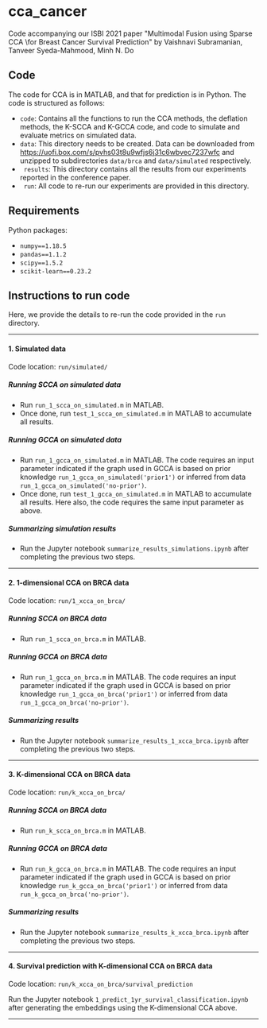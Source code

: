 # cca_cancer

Code accompanying our ISBI 2021 paper "Multimodal Fusion using Sparse CCA \\for Breast Cancer Survival Prediction" by Vaishnavi Subramanian,  Tanveer Syeda-Mahmood, Minh N. Do

## Code

The code for CCA is in MATLAB, and that for prediction is in Python. The code is structured as follows:

- ```code```: Contains all the functions to run the CCA methods, the deflation methods, the K-SCCA and K-GCCA code, and code to simulate and evaluate metrics on simulated data.
- ```data```: This directory needs to be created. Data can be downloaded from https://uofi.box.com/s/pvhs03t8u9wfjs6j31c6wbvec7237wfc and unzipped to subdirectories ```data/brca``` and ```data/simulated``` respectively.
- ``` results```: This directory contains all the results from our experiments reported in the conference paper. 
- ``` run```:  All code to re-run our experiments are provided in this directory. 

## Requirements

Python packages: 

- ``numpy==1.18.5``
- ``pandas==1.1.2``
- ``scipy==1.5.2``
- ``scikit-learn==0.23.2``

## Instructions to run code

Here, we provide the details to re-run the code provided in the ```run``` directory.

-----------------------------

#### 1. Simulated data

Code location: ``run/simulated/``

##### Running SCCA on simulated data 

- Run ``run_1_scca_on_simulated.m`` in MATLAB.
- Once done, run ``test_1_scca_on_simulated.m`` in MATLAB to accumulate all results.

##### Running GCCA on simulated data

- Run ``run_1_gcca_on_simulated.m`` in MATLAB. The code requires an input parameter indicated if the graph used in GCCA is based on prior knowledge ``run_1_gcca_on_simulated('prior1')`` or inferred from data ``run_1_gcca_on_simulated('no-prior')``. 
- Once done, run ``test_1_gcca_on_simulated.m`` in MATLAB to accumulate all results. Here also, the code requires the same input parameter as above.

##### Summarizing simulation results
- Run the Jupyter notebook ``summarize_results_simulations.ipynb`` after completing the previous two steps.

-----------------------------

#### 2. 1-dimensional CCA on BRCA data

Code location: ``run/1_xcca_on_brca/``

##### Running SCCA on BRCA data 

- Run ``run_1_scca_on_brca.m`` in MATLAB.

##### Running GCCA on BRCA data

- Run ``run_1_gcca_on_brca.m`` in MATLAB. The code requires an input parameter indicated if the graph used in GCCA is based on prior knowledge ``run_1_gcca_on_brca('prior1')`` or inferred from data ``run_1_gcca_on_brca('no-prior')``. 

##### Summarizing results
- Run the Jupyter notebook ``summarize_results_1_xcca_brca.ipynb`` after completing the previous two steps.

----------------------------

#### 3. K-dimensional CCA on BRCA data

Code location: ``run/k_xcca_on_brca/``

##### Running SCCA on BRCA data 

- Run ``run_k_scca_on_brca.m`` in MATLAB.

##### Running GCCA on BRCA data

- Run ``run_k_gcca_on_brca.m`` in MATLAB. The code requires an input parameter indicated if the graph used in GCCA is based on prior knowledge ``run_k_gcca_on_brca('prior1')`` or inferred from data ``run_k_gcca_on_brca('no-prior')``. 

##### Summarizing results
- Run the Jupyter notebook ``summarize_results_k_xcca_brca.ipynb`` after completing the previous two steps.

---------------

#### 4. Survival prediction with K-dimensional CCA on BRCA data

Code location: ``run/k_xcca_on_brca/survival_prediction``

Run the Jupyter notebook ``1_predict_1yr_survival_classification.ipynb`` after generating the embeddings using the K-dimensional CCA above. 

----------




